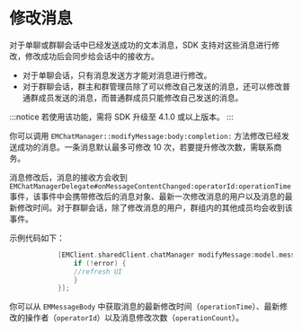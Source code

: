 # 修改消息

对于单聊或群聊会话中已经发送成功的文本消息，SDK 支持对这些消息进行修改，修改成功后会同步给会话中的接收方。

- 对于单聊会话，只有消息发送方才能对消息进行修改。
- 对于群聊会话，群主和群管理员除了可以修改自己发送的消息，还可以修改普通群成员发送的消息，而普通群成员只能修改自己发送的消息。

:::notice
若使用该功能，需将 SDK 升级至 4.1.0 或以上版本。
:::

你可以调用 `EMChatManager::modifyMessage:body:completion:` 方法修改已经发送成功的消息。一条消息默认最多可修改 10 次，若要提升修改次数，需联系商务。

消息修改后，消息的接收方会收到 `EMChatManagerDelegate#onMessageContentChanged:operatorId:operationTime` 事件，该事件中会携带修改后的消息对象、最新一次修改消息的用户以及消息的最新修改时间。对于群聊会话，除了修改消息的用户，群组内的其他成员均会收到该事件。

示例代码如下：

```ObjectiveC
            [EMClient.sharedClient.chatManager modifyMessage:model.message.messageId body:body completion:^(EMError * _Nullable error, EMChatMessage * _Nullable message) {
                if (!error) {
                //refresh UI
                }
            }];                    
```

你可以从 `EMMessageBody` 中获取消息的最新修改时间（`operationTime`）、最新修改的操作者（`operatorId`）以及消息修改次数（`operationCount`）。



